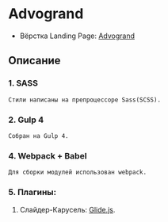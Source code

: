 # Advogrand
- Вёрстка Landing Page: [Advogrand](https://dmitriywolf.github.io/works/advogrand/index.html)

## Описание

### 1. SASS
	Стили написаны на препроцессоре Sass(SCSS).

### 2. Gulp 4
	Собран на Gulp 4.

### 4. Webpack + Babel
	Для сборки модулей использован webpack.

### 5. Плагины:
	
1. Слайдер-Карусель: [Glide.js](https://glidejs.com/).
